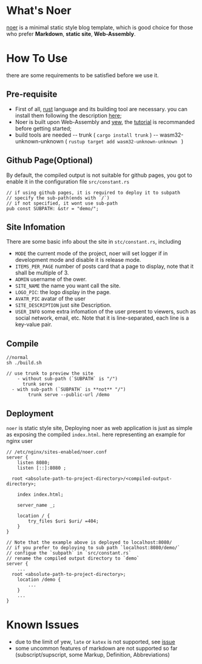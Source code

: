 # What's Noer

[noer](https://github.com/homelyguy/noer) is a minimal static style blog template, which is good choice for those who prefer **Markdown**, **static site**, **Web-Assembly**.

# How To Use
there are some requirements to be satisfied before we use it.

## Pre-requisite
- First of all, [rust](https://rust-lang.org) language and its building tool are necessary. you can install them following the description [here](https://www.rust-lang.org/tools/install);
-	Noer is built upon Web-Assembly and [yew](https://yew.rs), the [tutorial](https://yew.rs/docs/tutorial) is recommanded before getting started;
- build tools are needed
 -- trunk ( `cargo install trunk` )
 -- wasm32-unknown-unknown ( `rustup target add wasm32-unknown-unknown ` )


## Github Page(Optional)
By default, the compiled output is not suitable for github pages, you got to enable it in the configuration file `src/constant.rs` 
```
// if using github pages, it is required to deploy it to subpath
// specify the sub-path(ends with `/`)
// if not specified, it wont use sub-path
pub const SUBPATH: &str = "demo/";
```

## Site Infomation
There are some basic info about the site in `stc/constant.rs`, including
- `MODE` the current mode of the project, noer will set logger if in development mode and disable it is release mode.  
- `ITEMS_PER_PAGE` number of posts card that a page to display, note that it shall be multiple of 3.
- `ADMIN` username of the ower.
- `SITE_NAME` the name you want call the site.
- `LOGO_PIC`: the logo display in the page.
- `AVATR_PIC` avatar of the user
- `SITE_DESCRIPTION` just site Description.
- `USER_INFO` some extra infomation of the user present to viewers, such as social network, email, etc. Note that it is line-separated, each line is a key-value pair.

## Compile
```
//normal 
sh ./build.sh

// use trunk to preview the site
	- without sub-path (`SUBPATH` is "/")
	  trunk serve 
  - with sub-path (`SUBPATH` is **not** "/")
		trunk serve --public-url /demo
```

## Deployment
`noer` is static style site, Deploying noer as web application is just as simple as exposing the compiled `index.html`. here representing an example for nginx user
```
// /etc/nginx/sites-enabled/noer.conf
server {
	listen 8080;
	listen [::]:8080 ;

  root <absolute-path-to-project-directory>/<compiled-output-directory>;

	index index.html;

	server_name _;

	location / {
		try_files $uri $uri/ =404;
	}
}

// Note that the example above is deployed to localhost:8080/
// if you prefer to deploying to sub path `localhost:8080/demo/`
// configue the `subpath` in `src/constant.rs` 
// rename the compiled output directory to `demo`
server {
	...
  root <absolute-path-to-project-directory>;
	location /demo {
		...
	}
	...
}
```

# Known Issues
- due to the limit of yew, `late` or `katex` is not supported, see [issue](https://github.com/yewstack/yew/discussions/2446)
- some uncommon features of markdown are not supported so far (subscript/supscript, some Markup, Definition, Abbreviations)
